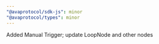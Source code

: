 ```yaml
---
"@avaprotocol/sdk-js": minor
"@avaprotocol/types": minor
---
```


Added Manual Trigger; update LoopNode and other nodes
